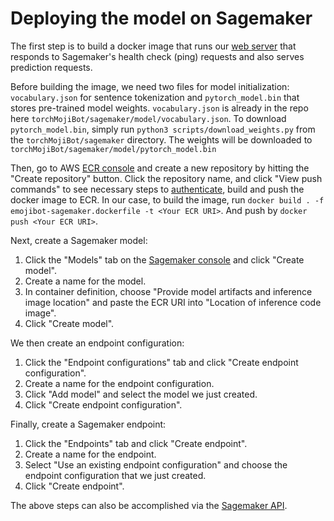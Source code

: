 # Deploying the model on Sagemaker

The first step is to build a docker image that runs our [web server](https://github.com/cw75/torchMojiBot/blob/master/sagemaker/emojibot-sagemaker.py) that responds to Sagemaker's health check (ping) requests and also serves prediction requests.

Before building the image, we need two files for model initialization: `vocabulary.json` for sentence tokenization and `pytorch_model.bin` that stores pre-trained model weights.
`vocabulary.json` is already in the repo here `torchMojiBot/sagemaker/model/vocabulary.json`. To download `pytorch_model.bin`, simply run `python3 scripts/download_weights.py` from the `torchMojiBot/sagemaker` directory. The weights will be downloaded to `torchMojiBot/sagemaker/model/pytorch_model.bin`

Then, go to AWS [ECR console](https://console.aws.amazon.com/ecr) and create a new repository by hitting the "Create repository" button.
Click the repository name, and click "View push commands" to see necessary steps to [authenticate](https://docs.aws.amazon.com/AmazonECR/latest/userguide/Registries.html#registry_auth), build and push the docker image to ECR.
In our case, to build the image, run `docker build . -f emojibot-sagemaker.dockerfile -t <Your ECR URI>`.
And push by `docker push <Your ECR URI>`.

Next, create a Sagemaker model:
1. Click the "Models" tab on the [Sagemaker console](https://console.aws.amazon.com/sagemaker/) and click "Create model".
2. Create a name for the model.
3. In container definition, choose "Provide model artifacts and inference image location" and paste the ECR URI into "Location of inference code image".
4. Click "Create model".

We then create an endpoint configuration:
1. Click the "Endpoint configurations" tab and click "Create endpoint configuration".
2. Create a name for the endpoint configuration.
3. Click "Add model" and select the model we just created.
4. Click "Create endpoint configuration".

Finally, create a Sagemaker endpoint:
1. Click the "Endpoints" tab and click "Create endpoint".
2. Create a name for the endpoint.
3. Select "Use an existing endpoint configuration" and choose the endpoint configuration that we just created.
4. Click "Create endpoint".

The above steps can also be accomplished via the [Sagemaker API](https://docs.aws.amazon.com/sagemaker/latest/APIReference/Welcome.html).
